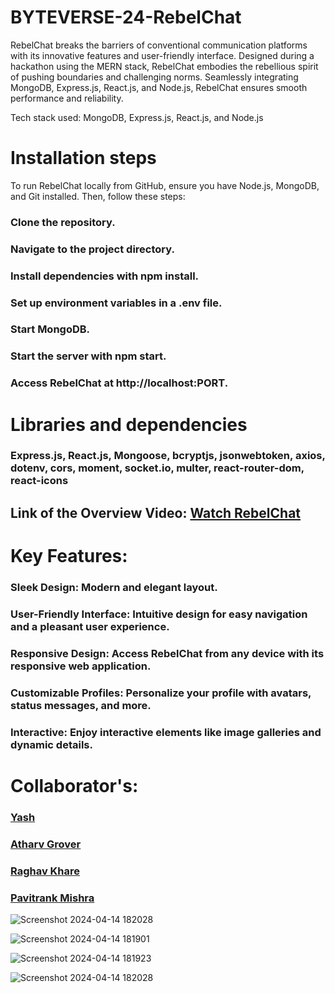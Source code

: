 # BYTEVERSE-24-RebelChat                                                   



RebelChat breaks the barriers of conventional communication platforms with its innovative features and user-friendly interface.
Designed during a hackathon using the MERN stack, RebelChat embodies the rebellious spirit of pushing boundaries and challenging norms.
Seamlessly integrating MongoDB, Express.js, React.js, and Node.js, RebelChat ensures smooth performance and reliability.

Tech stack used: MongoDB, Express.js, React.js, and Node.js

#  Installation steps
To run RebelChat locally from GitHub, ensure you have Node.js, MongoDB, and Git installed. Then, follow these steps:

### Clone the repository.
### Navigate to the project directory.
### Install dependencies with npm install.
### Set up environment variables in a .env file.
### Start MongoDB.
### Start the server with npm start.
### Access RebelChat at http://localhost:PORT.

# Libraries and dependencies
### Express.js, React.js, Mongoose, bcryptjs, jsonwebtoken, axios, dotenv, cors, moment, socket.io, multer, react-router-dom, react-icons

## Link of the Overview Video: [Watch RebelChat](https://www.youtube.com/watch?v=w7JC-2KX7Aw)

# Key Features:
### Sleek Design: Modern and elegant layout.
### User-Friendly Interface: Intuitive design for easy navigation and a pleasant user experience.
### Responsive Design: Access RebelChat from any device with its responsive web application.
### Customizable Profiles: Personalize your profile with avatars, status messages, and more.
### Interactive: Enjoy interactive elements like image galleries and dynamic details.

# Collaborator's:

### [Yash](https://github.com/Yash9891)
### [Atharv Grover](https://github.com/NoScopeJedi83)
### [Raghav Khare](https://github.com/raghavkhare96)
### [Pavitrank Mishra](https://github.com/PavitrankMishra)


![Screenshot 2024-04-14 182028](https://github.com/Yash9891/BYTEVERSE-24-RebelChat/assets/122812129/7fdcd2ba-f1aa-43b3-b7df-4fd7b8b35531)

![Screenshot 2024-04-14 181901](https://github.com/Yash9891/BYTEVERSE-24-RebelChat/assets/122812129/15a500c1-4a96-4b16-bf47-d101e8abaa69)

![Screenshot 2024-04-14 181923](https://github.com/Yash9891/BYTEVERSE-24-RebelChat/assets/122812129/d176d907-1409-4a90-abe8-9f1ce725f7fb)

![Screenshot 2024-04-14 182028](https://github.com/Yash9891/BYTEVERSE-24-RebelChat/assets/122812129/a75c27c5-6cea-4ea8-a107-bafc0c0879f4)
